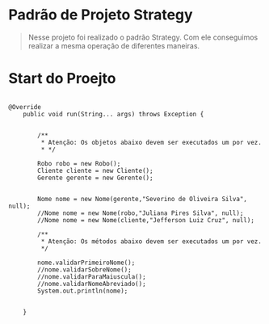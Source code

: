 # Padrão de Projeto Strategy
> Nesse projeto foi realizado o padrão Strategy. Com ele conseguimos realizar a mesma operação de diferentes maneiras.

# Start do Proejto

```

@Override
	public void run(String... args) throws Exception {
	
			
		/**
		 * Atenção: Os objetos abaixo devem ser executados um por vez. 
		 * */
		
		Robo robo = new Robo();
		Cliente cliente = new Cliente();
		Gerente gerente = new Gerente();


		Nome nome = new Nome(gerente,"Severino de Oliveira Silva", null);
		//Nome nome = new Nome(robo,"Juliana Pires Silva", null);
		//Nome nome = new Nome(cliente,"Jefferson Luiz Cruz", null);
		
		/**
		 * Atenção: Os métodos abaixo devem ser executados um por vez.
		 */
		
		nome.validarPrimeiroNome(); 
		//nome.validarSobreNome();
		//nome.validarParaMaiuscula();
		//nome.validarNomeAbreviado();
		System.out.println(nome);
		
		
	}
	
	
	
```
